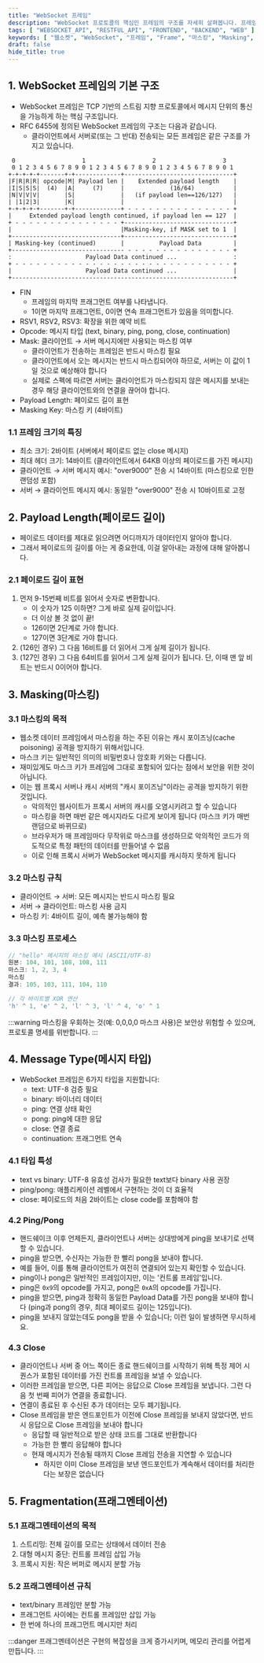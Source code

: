 ```yaml
---
title: "WebSocket 프레임"
description: "WebSocket 프로토콜의 핵심인 프레임의 구조를 자세히 살펴봅니다. 프레임의 구성 요소, 마스킹, 프래그멘테이션 등 WebSocket 프레임의 모든 측면을 실제 예제와 함께 상세히 설명합니다."
tags: [ "WEBSOCKET_API", "RESTFUL_API", "FRONTEND", "BACKEND", "WEB" ]
keywords: [ "웹소켓", "WebSocket", "프레임", "Frame", "마스킹", "Masking", "프래그멘테이션", "Fragmentation", "프로토콜", "Protocol", "네트워크", "Network", "웹", "Web", "프레이밍", "Framing" ]
draft: false
hide_title: true
---
```


## 1. WebSocket 프레임의 기본 구조

- WebSocket 프레임은 TCP 기반의 스트림 지향 프로토콜에서 메시지 단위의 통신을 가능하게 하는 핵심 구조입니다.
- RFC 6455에 정의된 WebSocket 프레임의 구조는 다음과 같습니다.
	- 클라이언트에서 서버로(또는 그 반대) 전송되는 모든 프레임은 같은 구조를 가지고 있습니다.

```
 0                   1                   2                   3
 0 1 2 3 4 5 6 7 8 9 0 1 2 3 4 5 6 7 8 9 0 1 2 3 4 5 6 7 8 9 0 1
+-+-+-+-+-------+-+-------------+-------------------------------+
|F|R|R|R| opcode|M| Payload len |    Extended payload length    |
|I|S|S|S|  (4)  |A|     (7)     |             (16/64)           |
|N|V|V|V|       |S|             |   (if payload len==126/127)   |
| |1|2|3|       |K|             |                               |
+-+-+-+-+-------+-+-------------+ - - - - - - - - - - - - - - - +
|     Extended payload length continued, if payload len == 127  |
+ - - - - - - - - - - - - - - - +-------------------------------+
|                               |Masking-key, if MASK set to 1  |
+-------------------------------+-------------------------------+
| Masking-key (continued)       |          Payload Data         |
+-------------------------------- - - - - - - - - - - - - - - - +
:                     Payload Data continued ...                :
+ - - - - - - - - - - - - - - - - - - - - - - - - - - - - - - - +
|                     Payload Data continued ...                |
+---------------------------------------------------------------+
```

- FIN
	- 프레임의 마지막 프래그먼트 여부를 나타냅니다.
	- 1이면 마지막 프래그먼트, 0이면 연속 프래그먼트가 있음을 의미합니다.
- RSV1, RSV2, RSV3: 확장을 위한 예약 비트
- Opcode: 메시지 타입 (text, binary, ping, pong, close, continuation)
- Mask: 클라이언트 → 서버 메시지에만 사용되는 마스킹 여부
	- 클라이언트가 전송하는 프레임은 반드시 마스킹 필요
	- 클라이언트에서 오는 메시지는 반드시 마스킹되어야 하므로, 서버는 이 값이 1일 것으로 예상해야 합니다
	- 실제로 스펙에 따르면 서버는 클라이언트가 마스킹되지 않은 메시지를 보내는 경우 해당 클라이언트와의 연결을 끊어야 합니다.
- Payload Length: 페이로드 길이 표현
- Masking Key: 마스킹 키 (4바이트)

### 1.1 프레임 크기의 특징

- 최소 크기: 2바이트 (서버에서 페이로드 없는 close 메시지)
- 최대 헤더 크기: 14바이트 (클라이언트에서 64KB 이상의 페이로드를 가진 메시지)
- 클라이언트 → 서버 메시지 예시: "over9000" 전송 시 14바이트 (마스킹으로 인한 랜덤성 포함)
- 서버 → 클라이언트 메시지 예시: 동일한 "over9000" 전송 시 10바이트로 고정

## 2. Payload Length(페이로드 길이)

- 페이로드 데이터를 제대로 읽으려면 어디까지가 데이터인지 알아야 합니다.
- 그래서 페이로드의 길이를 아는 게 중요한데, 이걸 알아내는 과정에 대해 알아봅니다.

### 2.1 페이로드 길이 표현

1. 먼저 9-15번째 비트를 읽어서 숫자로 변환합니다.
	- 이 숫자가 125 이하면? 그게 바로 실제 길이입니다.
	- 더 이상 볼 것 없이 끝!
	- 126이면 2단계로 가야 합니다.
	- 127이면 3단계로 가야 합니다.
2. (126인 경우) 그 다음 16비트를 더 읽어서 그게 실제 길이가 됩니다.
3. (127인 경우) 그 다음 64비트를 읽어서 그게 실제 길이가 됩니다. 단, 이때 맨 앞 비트는 반드시 0이어야 합니다.

## 3. Masking(마스킹)

### 3.1 마스킹의 목적

- 웹소켓 데이터 프레임에서 마스킹을 하는 주된 이유는 캐시 포이즈닝(cache poisoning) 공격을 방지하기 위해서입니다.
- 마스크 키는 일반적인 의미의 비밀번호나 암호화 키와는 다릅니다.
- 재미있게도 마스크 키가 프레임에 그대로 포함되어 있다는 점에서 보안을 위한 것이 아닙니다.
- 이는 웹 프록시 서버나 캐시 서버의 "캐시 포이즈닝"이라는 공격을 방지하기 위한 것입니다.
	- 악의적인 웹사이트가 프록시 서버의 캐시를 오염시키려고 할 수 있습니다
	- 마스킹을 하면 매번 같은 메시지라도 다르게 보이게 됩니다 (마스크 키가 매번 랜덤으로 바뀌므로)
	- 브라우저가 매 프레임마다 무작위로 마스크를 생성하므로 악의적인 코드가 의도적으로 특정 패턴의 데이터를 만들어낼 수 없음
	- 이로 인해 프록시 서버가 WebSocket 메시지를 캐시하지 못하게 됩니다

### 3.2 마스킹 규칙

- 클라이언트 → 서버: 모든 메시지는 반드시 마스킹 필요
- 서버 → 클라이언트: 마스킹 사용 금지
- 마스킹 키: 4바이트 길이, 예측 불가능해야 함

### 3.3 마스킹 프로세스

```javascript
// "hello" 메시지의 마스킹 예시 (ASCII/UTF-8)
원본: 104, 101, 108, 108, 111
마스크: 1, 2, 3, 4
마스킹
결과: 105, 103, 111, 104, 110

// 각 바이트별 XOR 연산
'h' ^ 1, 'e' ^ 2, 'l' ^ 3, 'l' ^ 4, 'o' ^ 1
```

:::warning
마스킹을 우회하는 것(예: 0,0,0,0 마스크 사용)은 보안상 위험할 수 있으며, 프로토콜 명세를 위반합니다.
:::

## 4. Message Type(메시지 타입)

- WebSocket 프레임은 6가지 타입을 지원합니다:
	- text: UTF-8 검증 필요
	- binary: 바이너리 데이터
	- ping: 연결 상태 확인
	- pong: ping에 대한 응답
	- close: 연결 종료
	- continuation: 프래그먼트 연속

### 4.1 타입 특성

- text vs binary: UTF-8 유효성 검사가 필요한 text보다 binary 사용 권장
- ping/pong: 애플리케이션 레벨에서 구현하는 것이 더 효율적
- close: 페이로드의 처음 2바이트는 close code를 포함해야 함

### 4.2 Ping/Pong

- 핸드쉐이크 이후 언제든지, 클라이언트나 서버는 상대방에게 ping을 보내기로 선택할 수 있습니다.
- ping을 받으면, 수신자는 가능한 한 빨리 pong을 보내야 합니다.
- 예를 들어, 이를 통해 클라이언트가 여전히 연결되어 있는지 확인할 수 있습니다.
- ping이나 pong은 일반적인 프레임이지만, 이는 '컨트롤 프레임'입니다.
- ping은 `0x9`의 opcode를 가지고, pong은 `0xA`의 opcode를 가집니다.
- ping을 받으면, ping과 정확히 동일한 Payload Data를 가진 pong을 보내야 합니다 (ping과 pong의 경우, 최대 페이로드 길이는 125입니다).
- ping을 보내지 않았는데도 pong을 받을 수 있습니다; 이런 일이 발생하면 무시하세요.

### 4.3 Close

- 클라이언트나 서버 중 어느 쪽이든 종료 핸드쉐이크를 시작하기 위해 특정 제어 시퀀스가 포함된 데이터를 가진 컨트롤 프레임을 보낼 수 있습니다.
- 이러한 프레임을 받으면, 다른 피어는 응답으로 Close 프레임을 보냅니다. 그런 다음 첫 번째 피어가 연결을 종료합니다.
- 연결이 종료된 후 수신된 추가 데이터는 모두 폐기됩니다.
- Close 프레임을 받은 엔드포인트가 이전에 Close 프레임을 보내지 않았다면, 반드시 응답으로 Close 프레임을 보내야 합니다
	- 응답할 때 일반적으로 받은 상태 코드를 그대로 반환합니다
	- 가능한 한 빨리 응답해야 합니다
	- 현재 메시지가 전송될 때까지 Close 프레임 전송을 지연할 수 있습니다
		- 하지만 이미 Close 프레임을 보낸 엔드포인트가 계속해서 데이터를 처리한다는 보장은 없습니다

## 5. Fragmentation(프래그멘테이션)

### 5.1 프래그멘테이션의 목적

1. 스트리밍: 전체 길이를 모르는 상태에서 데이터 전송
2. 대형 메시지 중단: 컨트롤 프레임 삽입 가능
3. 프록시 지원: 작은 버퍼로 메시지 분할 가능

### 5.2 프래그멘테이션 규칙

- text/binary 프레임만 분할 가능
- 프래그먼트 사이에는 컨트롤 프레임만 삽입 가능
- 한 번에 하나의 프래그먼트 메시지만 처리

:::danger
프래그멘테이션은 구현의 복잡성을 크게 증가시키며, 메모리 관리를 어렵게 만듭니다.
:::